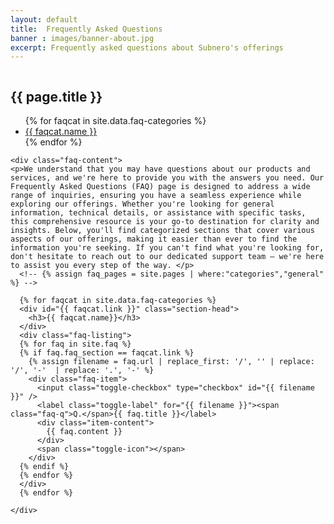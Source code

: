 ```yaml
---
layout: default
title:  Frequently Asked Questions
banner : images/banner-about.jpg
excerpt: Frequently asked questions about Subnero's offerings
---
```


<div class ='full tall' style='background-image: url({{site.baseurl}}/{{page.banner}});'>
  <div class='row'>
    <div class='large-12 columns'>
      <!-- {% include section-header.html title=page.title tagline=page.tagline color=page.title_color class="big" %} -->
    </div>
  </div>
  <div class='four spacing'></div>
  <div class='four spacing'></div>
</div>

<div class='section-faq'>
  <h2 class="page-title">{{ page.title }}</h2>
  <div class="faq-row">
    <div class="faq-categories">
      <ul>
        {% for faqcat in site.data.faq-categories %}
          <li><a href="#{{faqcat.link}}">{{ faqcat.name }}</a></li>
        {% endfor %}    
      </ul>
    </div>

    <div class="faq-content">
    <p>We understand that you may have questions about our products and services, and we're here to provide you with the answers you need. Our Frequently Asked Questions (FAQ) page is designed to address a wide range of inquiries, ensuring you have a seamless experience while exploring our offerings. Whether you're looking for general information, technical details, or assistance with specific tasks, this comprehensive resource is your go-to destination for clarity and insights. Below, you'll find categorized sections that cover various aspects of our offerings, making it easier than ever to find the information you're seeking. If you can't find what you're looking for, don't hesitate to reach out to our dedicated support team – we're here to assist you every step of the way. </p>
      <!-- {% assign faq_pages = site.pages | where:"categories","general" %} -->

      {% for faqcat in site.data.faq-categories %}
      <div id="{{ faqcat.link }}" class="section-head">
        <h3>{{ faqcat.name}}</h3>
      </div>
      <div class="faq-listing">
      {% for faq in site.faq %}
      {% if faq.faq_section == faqcat.link %}
        {% assign filename = faq.url | replace_first: '/', '' | replace: '/', '-'  | replace: '.', '-' %}
        <div class="faq-item">
          <input class="toggle-checkbox" type="checkbox" id="{{ filename }}" />
          <label class="toggle-label" for="{{ filename }}"><span class="faq-q">Q.</span>{{ faq.title }}</label>
          <div class="item-content">
            {{ faq.content }}
          </div>
          <span class="toggle-icon"></span>
        </div>
      {% endif %}
      {% endfor %}
      </div>
      {% endfor %}    

    </div>
  </div>
</div>


<!-- 
Frequently asked questions about Subnero's offerings (https://docs.google.com/document/d/1X3tvhAK7__nBliCYVxtVr9aDL5_iso8gzzn5p2tvNok/edit?usp=sharing)
- WNC
  - General
  - Editions & Configurations
  - Hardware (Mechanical, Electrical, Accessories)
  - Performance
  - Other Features
  - Software, UnetStack & Communication Algorithms
- Commercial
- SWIS - ADCP Edition 

-->
